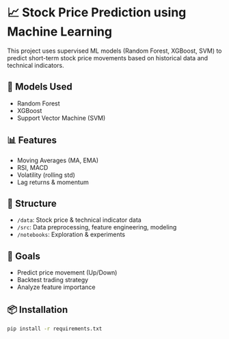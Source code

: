 # 📈 Stock Price Prediction using Machine Learning

This project uses supervised ML models (Random Forest, XGBoost, SVM) to predict short-term stock price movements based on historical data and technical indicators.

## 🔧 Models Used
- Random Forest
- XGBoost
- Support Vector Machine (SVM)

## 📊 Features
- Moving Averages (MA, EMA)
- RSI, MACD
- Volatility (rolling std)
- Lag returns & momentum

## 📁 Structure
- `/data`: Stock price & technical indicator data
- `/src`: Data preprocessing, feature engineering, modeling
- `/notebooks`: Exploration & experiments

## 🚀 Goals
- Predict price movement (Up/Down)
- Backtest trading strategy
- Analyze feature importance

## 📦 Installation

```bash
pip install -r requirements.txt


